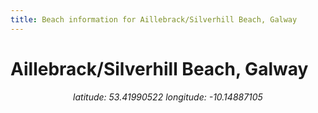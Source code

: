 ```yaml
---
title: Beach information for Aillebrack/Silverhill Beach, Galway
---
```

# Aillebrack/Silverhill Beach, Galway 

<div align="center"><i>latitude: 53.41990522 longitude: -10.14887105</i></div>